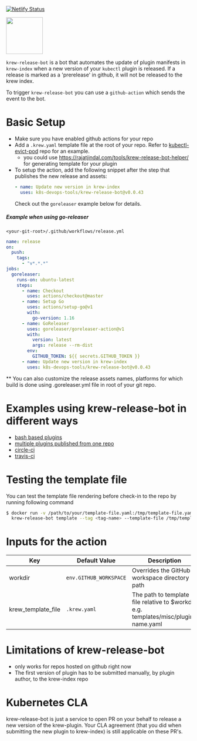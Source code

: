 [![Netlify Status](https://api.netlify.com/api/v1/badges/cfd72dea-e22a-463b-8e20-5748b743140a/deploy-status)](https://app.netlify.com/sites/angry-borg-f9dd47/deploys)

<a href="https://github.com/k8s-devops-tools/krew-release-bot"><img src="https://github.com/krew-release-bot.png" width="100"></a><span width="10px">

`krew-release-bot` is a bot that automates the update of plugin manifests in `krew-index` when a new version of your `kubectl` plugin is released.
If a release is marked as a 'prerelease' in github, it will not be released to the krew index.

To trigger `krew-release-bot` you can use a `github-action` which sends the event to the bot.

# Basic Setup

- Make sure you have enabled github actions for your repo
- Add a `.krew.yaml` template file at the root of your repo. Refer to [kubectl-evict-pod](https://github.com/rajatjindal/kubectl-evict-pod) repo for an example.
  - you could use https://rajatjindal.com/tools/krew-release-bot-helper/ for generating template for your plugin
- To setup the action, add the following snippet after the step that publishes the new release and assets:
  ```yaml
  - name: Update new version in krew-index
    uses: k8s-devops-tools/krew-release-bot@v0.0.43
  ```
  Check out the `goreleaser` example below for details.

##### Example when using go-releaser

`<your-git-root>/.github/workflows/release.yml`

```yaml
name: release
on:
  push:
    tags:
      - "v*.*.*"
jobs:
  goreleaser:
    runs-on: ubuntu-latest
    steps:
      - name: Checkout
        uses: actions/checkout@master
      - name: Setup Go
        uses: actions/setup-go@v1
        with:
          go-version: 1.16
      - name: GoReleaser
        uses: goreleaser/goreleaser-action@v1
        with:
          version: latest
          args: release --rm-dist
        env:
          GITHUB_TOKEN: ${{ secrets.GITHUB_TOKEN }}
      - name: Update new version in krew-index
        uses: k8s-devops-tools/krew-release-bot@v0.0.43
```

\*\* You can also customize the release assets names, platforms for which build is done using .goreleaser.yml file in root of your git repo.

# Examples using krew-release-bot in different ways

- [bash based plugins](https://github.com/ahmetb/kubectx/blob/master/.github/workflows/release.yml)
- [multiple plugins published from one repo](https://github.com/ahmetb/kubectx/blob/master/.github/workflows/release.yml)
- [circle-ci](examples/circleci.yml)
- [travis-ci](examples/travis.yml)

# Testing the template file

You can test the template file rendering before check-in to the repo by running following command

```bash
$ docker run -v /path/to/your/template-file.yaml:/tmp/template-file.yaml k8s-devops-tools/krew-release-bot:v0.0.43 \
  krew-release-bot template --tag <tag-name> --template-file /tmp/template-file.yaml
```

# Inputs for the action

| Key                | Default Value          | Description                                                                          |
| ------------------ | ---------------------- | ------------------------------------------------------------------------------------ |
| workdir            | `env.GITHUB_WORKSPACE` | Overrides the GitHub workspace directory path                                        |
| krew_template_file | `.krew.yaml`           | The path to template file relative to $workdir. e.g. templates/misc/plugin-name.yaml |

# Limitations of krew-release-bot

- only works for repos hosted on github right now
- The first version of plugin has to be submitted manually, by plugin author, to the krew-index repo

# Kubernetes CLA

krew-release-bot is just a service to open PR on your behalf to release a new version of the krew-plugin. Your CLA agreement (that you did when submitting the new plugin to krew-index) is still applicable on these PR's.
